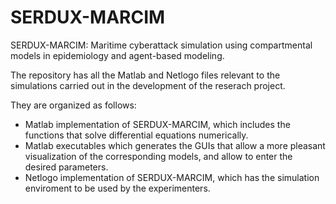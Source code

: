 # SERDUX-MARCIM
SERDUX-MARCIM: Maritime cyberattack simulation using compartmental models in epidemiology and agent-based modeling.

The repository has all the Matlab and Netlogo files relevant to the simulations carried out in the development of the reserach project.

They are organized as follows:
- Matlab implementation of SERDUX-MARCIM, which includes the functions that solve differential equations numerically.
- Matlab executables which generates the GUIs that allow a more pleasant visualization of the corresponding models, and allow to enter the desired parameters.
- Netlogo implementation of SERDUX-MARCIM, which has the simulation enviroment to be used by the experimenters.
